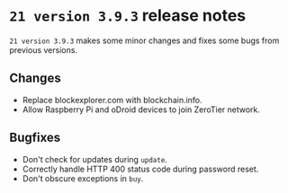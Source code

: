 # `21 version 3.9.3` release notes

`21 version 3.9.3` makes some minor changes and fixes some bugs from previous versions.

## Changes
- Replace blockexplorer.com with blockchain.info.
- Allow Raspberry Pi and oDroid devices to join ZeroTier network.

## Bugfixes
- Don't check for updates during `update`.
- Correctly handle HTTP 400 status code during password reset.
- Don't obscure exceptions in `buy`.
